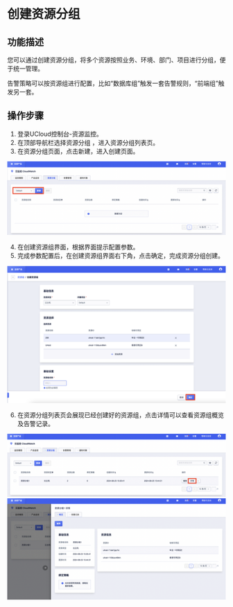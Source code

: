 # 创建资源分组
## 功能描述
您可以通过创建资源分组，将多个资源按照业务、环境、部门、项目进行分组，便于统一管理。

告警策略可以按资源组进行配置，比如“数据库组”触发一套告警规则，“前端组”触发另一套。

## 操作步骤
1. 登录UCloud控制台-资源监控。
2. 在顶部导航栏选择资源分组 ，进入资源分组列表页。
3. 在资源分组页面，点击新建，进入创建页面。

![Image text](https://github.com/UCloudDoc-Team/cloudwatch/blob/master/images/6.png)

4. 在创建资源组界面，根据界面提示配置参数。
5. 完成参数配置后，在创建资源组界面右下角，点击确定，完成资源分组创建。

![Image text](https://github.com/UCloudDoc-Team/cloudwatch/blob/master/images/7.png)

6. 在资源分组列表页会展现已经创建好的资源组，点击详情可以查看资源组概览及告警记录。

![Image text](https://github.com/UCloudDoc-Team/cloudwatch/blob/master/images/8.png)
![Image text](https://github.com/UCloudDoc-Team/cloudwatch/blob/master/images/9.png)
